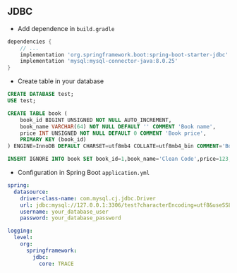 ## JDBC

* Add dependence in `build.gradle`

```groovy
dependencies {
    // ...
    implementation 'org.springframework.boot:spring-boot-starter-jdbc'
    implementation 'mysql:mysql-connector-java:8.0.25'
}
```

* Create table in your database

```sql
CREATE DATABASE test;
USE test;

CREATE TABLE book (
    book_id BIGINT UNSIGNED NOT NULL AUTO_INCREMENT,
    book_name VARCHAR(64) NOT NULL DEFAULT '' COMMENT 'Book name',
    price INT UNSIGNED NOT NULL DEFAULT 0 COMMENT 'Book price',
    PRIMARY KEY (book_id)
) ENGINE=InnoDB DEFAULT CHARSET=utf8mb4 COLLATE=utf8mb4_bin COMMENT='Book table';

INSERT IGNORE INTO book SET book_id=1,book_name='Clean Code',price=123;
```

* Configuration in Spring Boot `application.yml`

```yaml
spring:
  datasource:
    driver-class-name: com.mysql.cj.jdbc.Driver
    url: jdbc:mysql://127.0.0.1:3306/test?characterEncoding=utf8&useSSL=false
    username: your_database_user
    password: your_database_password

logging:
  level:
    org:
      springframework:
        jdbc:
          core: TRACE
```